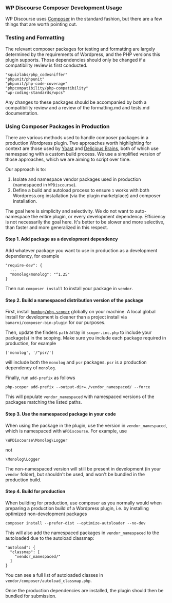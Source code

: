 ### WP Discourse Composer Development Usage

WP Discourse uses [Composer](https://getcomposer.org) in the standard fashion, but there are a few things that are worth pointing out.

### Testing and Formatting

The relevant composer packages for testing and formatting are largely determined by the requirements of Wordpress, and the PHP versions this plugin supports. Those dependencies should only be changed if a compatibility review is first conducted.

```
"squizlabs/php_codesniffer"
"phpunit/phpunit"
"phpunit/php-code-coverage"
"phpcompatibility/php-compatibility"
"wp-coding-standards/wpcs"
```

Any changes to these packages should be accompanied by both a compatibility review and a review of the formatting.md and tests.md documentation.

### Using Composer Packages in Production

There are various methods used to handle composer packages in a production Wordpress plugin. Two approaches worth highlighting for context are those used by [Yoast](https://developer.yoast.com/blog/safely-using-php-dependencies-in-the-wordpress-ecosystem/) and [Delicious Brains](https://deliciousbrains.com/php-scoper-namespace-composer-depencies/), both of which use namespacing with a custom build process. We use a simplified version of those approaches, which we are aiming to script over time.

Our approach is to:

1. Isolate and namespace vendor packages used in production (namespaced in ``WPDiscourse``).
2. Define a build and autoload process to ensure ``1`` works with both Wordpress.org installation (via the plugin marketplace) and composer installation.

The goal here is simplicity and selectivity. We do not want to auto-namespace the entire plugin, or every development dependency. Efficiency is not necessarily the goal here. It's better to be slower and more selective, than faster and more generalized in this respect.

#### Step 1. Add package as a development dependency

Add whatever package you want to use in production as a development dependency, for example

```
"require-dev": {
  ...
  "monolog/monolog": "^1.25"
}
```

Then run ``composer install`` to install your package in ``vendor``.

#### Step 2. Build a namespaced distribution version of the package

First, install [``humbug/php-scoper``](https://github.com/humbug/php-scoper) globally on your machine. A local global install for development is cleaner than a project install via ``bamarni/composer-bin-plugin`` for our purposes.

Then, update the finders ``path`` array in ``scoper.inc.php`` to include your package(s) in the scoping. Make sure you include each package required in production, for example

```
['monolog', '/^psr/']
```

will include both the ``monolog`` and ``psr`` packages. ``psr`` is a production dependency of ``monolog``.

Finally, run ``add-prefix`` as follows

```
php-scoper add-prefix --output-dir=./vendor_namespaced/ --force
```

This will populate ``vendor_namespaced`` with namespaced versions of the packages matching the listed paths.

#### Step 3. Use the namespaced package in your code

When using the package in the plugin, use the version in ``vendor_namespaced``, which is namespaced with ``WPDiscourse``. For example, use

```
\WPDiscourse\Monolog\Logger
```
not

```
\Monolog\Logger
```

The non-namespaced version will still be present in development (in your ``vendor`` folder), but shouldn't be used, and won't be bundled in the production build.

#### Step 4. Build for production

When building for production, use composer as you normally would when preparing a production build of a Wordpress plugin, i.e. by installing optimized non-development packages

```
composer install --prefer-dist --optimize-autoloader --no-dev
```

This will also add the namespaced packages in ``vendor_namespaced`` to the autoloaded due to the autoload classmap:

```
"autoload": {
  "classmap": [
    "vendor_namespaced/"
  ]
}
```
You can see a full list of autoloaded classes in ``vendor/composer/autoload_classmap.php``.

Once the production dependencies are installed, the plugin should then be bundled for submission.





